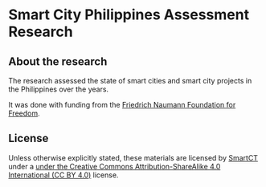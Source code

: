 # Smart City Philippines Assessment Research
## About the research
The research assessed the state of smart cities and smart city projects in the Philippines over the years.

It was done with funding from the [Friedrich Naumann Foundation for Freedom](https://www.freiheit.org/philippines).


## License
Unless otherwise explicitly stated, these materials are licensed by [SmartCT](https://smartct.org) under a [ under the Creative Commons Attribution-ShareAlike 4.0 International (CC BY 4.0)](https://creativecommons.org/licenses/by-sa/4.0/) license.

